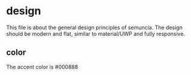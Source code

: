 # design
This file is about the general design principles of semuncia. The design should
be modern and flat, similar to material/UWP and fully responsive.

## color
The accent color is #000888
